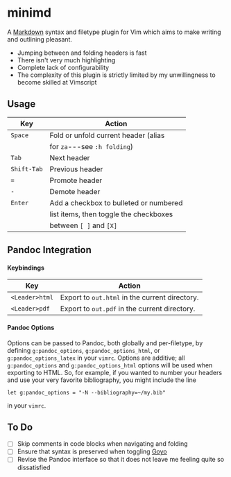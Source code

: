 # minimd

A [Markdown](https://commonmark.org/) syntax and filetype plugin for Vim which aims to make writing and outlining pleasant.

- Jumping between and folding headers is fast
- There isn't very much highlighting
- Complete lack of configurability
- The complexity of this plugin is strictly limited by my unwillingness to become skilled at Vimscript

## Usage

| Key         | Action                                 |
| ----------- | -------------------------------------- |
| `Space`     | Fold or unfold current header (alias   |
|             | for `za`---see `:h folding`)           |
| `Tab`       | Next header                            |
| `Shift-Tab` | Previous header                        |
| `=`         | Promote header                         |
| `-`         | Demote header                          |
| `Enter`     | Add a checkbox to bulleted or numbered |
|             | list items, then toggle the checkboxes |
|             | between `[ ]` and `[X]`                |

## Pandoc Integration

#### Keybindings

| Key            | Action                                         |
| -------------- | ---------------------------------------------- |
| `<Leader>html` | Export to `out.html` in the current directory. |
| `<Leader>pdf`  | Export to `out.pdf` in the current directory.  |

#### Pandoc Options

Options can be passed to Pandoc, both globally and per-filetype, by defining `g:pandoc_options`, `g:pandoc_options_html`, or `g:pandoc_options_latex` in your `vimrc`.  Options are additive; all `g:pandoc_options` and `g:pandoc_options_html` options will be used when exporting to HTML.  So, for example, if you wanted to number your headers and use your very favorite bibliography, you might include the line

    let g:pandoc_options = "-N --bibliography=~/my.bib"

in your `vimrc`.

## To Do

- [ ] Skip comments in code blocks when navigating and folding
- [ ] Ensure that syntax is preserved when toggling [Goyo](https://github.com/junegunn/goyo.vim)
- [ ] Revise the Pandoc interface so that it does not leave me feeling quite so dissatisfied
